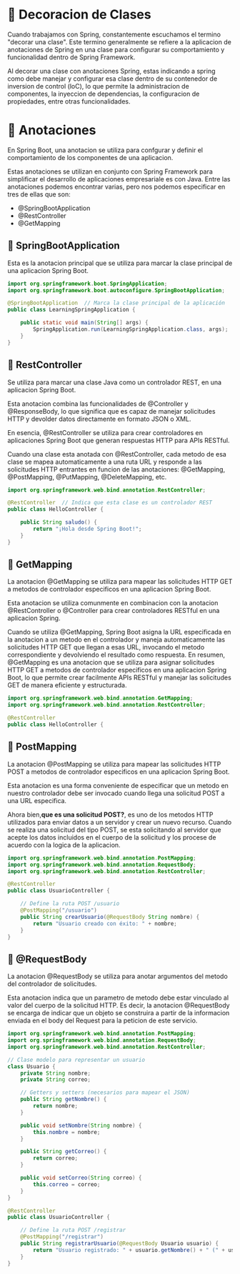 # 🧠 Decoracion de Clases 
Cuando trabajamos con Spring, constantemente escuchamos el termino "decorar una clase". Este termino generalmente se refiere a la aplicacion de anotaciones de Spring en una clase para configurar su comportamiento y 
funcionalidad dentro de Spring Framework.

Al decorar una clase con anotaciones Spring, estas indicando a spring como debe manejar y configurar esa clase dentro de su contenedor de inversion de control (loC),
lo que permite la administracion de componentes, la inyeccion de dependencias, la configuracion de propiedades, entre otras funcionalidades.

# 📘 Anotaciones 
En Spring Boot, una anotacion se utiliza para confgurar y definir el comportamiento de los componentes de una aplicacion.

Estas anotaciones se utilizan en conjunto con Spring Framework para simplificar el desarrollo de aplicaciones empresariale es con Java.
Entre las anotaciones podemos encontrar varias, pero nos podemos especificar en tres de ellas que son: 
- @SpringBootApplication
- @RestController
- @GetMapping

## 🧩 SpringBootApplication
Esta es la anotacion principal que se utiliza para marcar la clase principal de una aplicacion Spring Boot.

```java
import org.springframework.boot.SpringApplication;
import org.springframework.boot.autoconfigure.SpringBootApplication;

@SpringBootApplication  // Marca la clase principal de la aplicación
public class LearningSpringApplication {

    public static void main(String[] args) {
        SpringApplication.run(LearningSpringApplication.class, args);
    }
}
```

## 🧩 RestController
Se utiliza para marcar una clase Java como un controlador REST, en una aplicacion Spring Boot.

Esta anotacion combina las funcionalidades de @Controller y @ResponseBody, lo que significa que es capaz de manejar solicitudes HTTP y devolder datos directamente en formato JSON o XML.

En esencia, @RestController se utiliza para crear controladores en aplicaciones Spring Boot que generan respuestas HTTP para APIs RESTful.

Cuando una clase esta anotada con @RestController, cada metodo de esa clase se mapea automaticamente a una ruta URL y responde a las solicitudes HTTP entrantes
en funcion de las anotaciones: @GetMapping, @PostMapping, @PutMapping, @DeleteMapping, etc.

```java
import org.springframework.web.bind.annotation.RestController;

@RestController  // Indica que esta clase es un controlador REST
public class HelloController {

    public String saludo() {
        return "¡Hola desde Spring Boot!";
    }
}
```

## 🧩 GetMapping 
La anotacion @GetMapping se utiliza para mapear las solicitudes HTTP GET a metodos de controlador especificos en una aplicacion Spring Boot.

Esta anotacion se utiliza comunmente en combinacion con la anotacion @RestController o @Controller para crear controladores RESTful en una aplicacion Spring.

Cuando se utiliza @GetMapping, Spring Boot asigna la URL especificada en la anotacion a un metodo en el controlador y maneja automaticamente las solicitudes HTTP GET
que llegan a esas URL, invocando el metodo correspondiente y devolviendo el resultado como respuesta. En resumen, @GetMapping es una anotacion que se utiliza para asignar solicitudes
HTTP GET a metodos de controlador especificos en una aplicacion Spring Boot, lo que permite crear facilmente APIs RESTful y manejar las solicitudes GET de manera eficiente y estructurada.

```java
import org.springframework.web.bind.annotation.GetMapping;
import org.springframework.web.bind.annotation.RestController;

@RestController
public class HelloController {

```

## 🧩 PostMapping
La anotacion @PostMapping se utiliza para mapear las solicitudes HTTP POST a metodos de controlador especificos en una aplicacion Spring Boot.

Esta anotacion es una forma conveniente de especificar que un metodo en nuestro controlador debe ser invocado cuando llega una solicitud POST a una URL especifica.

Ahora bien,**que es una solicitud POST?**, es uno de los metodos HTTP utilizados para enviar datos a un servidor y crear un nuevo recurso. Cuando se realiza una solicitud del tipo POST, se esta solicitando al servidor que acepte los datos incluidos en el cuerpo de la solicitud y los procese de acuerdo con la logica de la aplicacion.  

```java
import org.springframework.web.bind.annotation.PostMapping;
import org.springframework.web.bind.annotation.RequestBody;
import org.springframework.web.bind.annotation.RestController;

@RestController
public class UsuarioController {

    // Define la ruta POST /usuario
    @PostMapping("/usuario")
    public String crearUsuario(@RequestBody String nombre) {
        return "Usuario creado con éxito: " + nombre;
    }
}

```

## 🧩 @RequestBody 
La anotacion @RequestBody se utiliza para anotar argumentos del metodo del controlador de solicitudes.

Esta anotacion indica que un parametro de metodo debe estar vinculado al valor del cuerpo de la solicitud HTTP. Es decir, la anotacion @RequestBody se encarga de indicar que un objeto se construira a partir de la informacion enviada en el body del Request para la peticion de este servicio.


```java
import org.springframework.web.bind.annotation.PostMapping;
import org.springframework.web.bind.annotation.RequestBody;
import org.springframework.web.bind.annotation.RestController;

// Clase modelo para representar un usuario
class Usuario {
    private String nombre;
    private String correo;

    // Getters y setters (necesarios para mapear el JSON)
    public String getNombre() {
        return nombre;
    }

    public void setNombre(String nombre) {
        this.nombre = nombre;
    }

    public String getCorreo() {
        return correo;
    }

    public void setCorreo(String correo) {
        this.correo = correo;
    }
}

@RestController
public class UsuarioController {

    // Define la ruta POST /registrar
    @PostMapping("/registrar")
    public String registrarUsuario(@RequestBody Usuario usuario) {
        return "Usuario registrado: " + usuario.getNombre() + " (" + usuario.getCorreo() + ")";
    }
}

```
